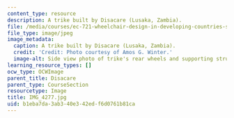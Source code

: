 ```yaml
---
content_type: resource
description: A trike built by Disacare (Lusaka, Zambia).
file: /media/courses/ec-721-wheelchair-design-in-developing-countries-spring-2009/b1eba7da3ab340e342edf6d0761b81ca_IMG_4277.jpg
file_type: image/jpeg
image_metadata:
  caption: A trike built by Disacare (Lusaka, Zambia).
  credit: 'Credit: Photo courtesy of Amos G. Winter.'
  image-alt: Side view photo of trike's rear wheels and supporting structure.
learning_resource_types: []
ocw_type: OCWImage
parent_title: Disacare
parent_type: CourseSection
resourcetype: Image
title: IMG_4277.jpg
uid: b1eba7da-3ab3-40e3-42ed-f6d0761b81ca
---
```


